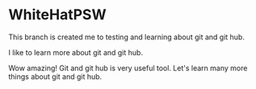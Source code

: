 # WhiteHatPSW
This branch is created me to testing and learning about git and git hub.

I like to learn more about git and git hub.

Wow amazing! Git and git hub is very useful tool.
Let's learn many more things about git and git hub.